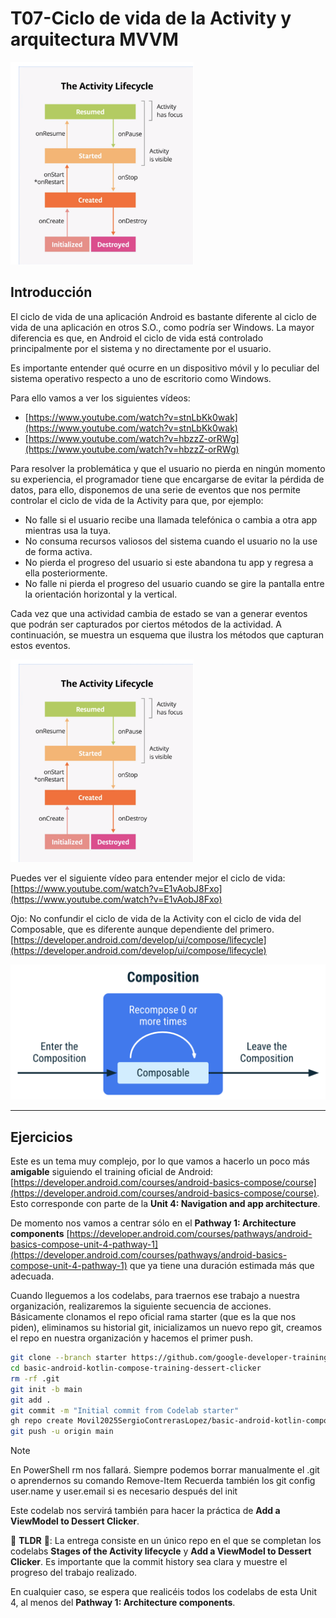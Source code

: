 # T07-Ciclo de vida de la Activity y arquitectura MVVM

![Activity Lifecycle](img/T07/activity_lifecycle.png)

## Introducción

El ciclo de vida de una aplicación Android es bastante diferente al ciclo de vida de una aplicación en otros S.O., como podría ser Windows. La mayor diferencia es que, en Android el ciclo de vida está controlado principalmente por el sistema y no directamente por el usuario.

Es importante entender qué ocurre en un dispositivo móvil y lo peculiar del sistema operativo respecto a uno de escritorio como Windows.

Para ello vamos a ver los siguientes vídeos:

* [https://www.youtube.com/watch?v=stnLbKk0wak](https://www.youtube.com/watch?v=stnLbKk0wak)
* [https://www.youtube.com/watch?v=hbzzZ-orRWg](https://www.youtube.com/watch?v=hbzzZ-orRWg)

Para resolver la problemática y que el usuario no pierda en ningún momento su experiencia, el programador tiene que encargarse de evitar la pérdida de datos, para ello, disponemos de una serie de eventos que nos permite controlar el ciclo de vida de la Activity para que, por ejemplo:

* No falle si el usuario recibe una llamada telefónica o cambia a otra app mientras usa la tuya.
* No consuma recursos valiosos del sistema cuando el usuario no la use de forma activa.
* No pierda el progreso del usuario si este abandona tu app y regresa a ella posteriormente.
* No falle ni pierda el progreso del usuario cuando se gire la pantalla entre la orientación horizontal y la vertical.

Cada vez que una actividad cambia de estado se van a generar eventos que podrán ser capturados por ciertos métodos de la actividad. A continuación, se muestra un esquema que ilustra los métodos que capturan estos eventos.

![Activity Lifecycle](img/T07/activity_lifecycle.png)

Puedes ver el siguiente vídeo para entender mejor el ciclo de vida: [https://www.youtube.com/watch?v=E1vAobJ8Fxo](https://www.youtube.com/watch?v=E1vAobJ8Fxo)

Ojo: No confundir el ciclo de vida de la Activity con el ciclo de vida del Composable, que es diferente aunque dependiente del primero. [https://developer.android.com/develop/ui/compose/lifecycle](https://developer.android.com/develop/ui/compose/lifecycle)

![Composable Lifecycle](img/T07/lifecycle-composition.png)

-----

## Ejercicios

Este es un tema muy complejo, por lo que vamos a hacerlo un poco más **amigable** siguiendo el training oficial de Android: [https://developer.android.com/courses/android-basics-compose/course](https://developer.android.com/courses/android-basics-compose/course). Esto corresponde con parte de la **Unit 4: Navigation and app architecture**.

De momento nos vamos a centrar sólo en el **Pathway 1: Architecture components** [https://developer.android.com/courses/pathways/android-basics-compose-unit-4-pathway-1](https://developer.android.com/courses/pathways/android-basics-compose-unit-4-pathway-1) que ya tiene una duración estimada más que adecuada.

Cuando lleguemos a los codelabs, para traernos ese trabajo a nuestra organización, realizaremos la siguiente secuencia de acciones. Básicamente clonamos el repo oficial rama starter (que es la que nos piden), eliminamos su historial git, inicializamos un nuevo repo git, creamos el repo en nuestra organización y hacemos el primer push.

```bash
git clone --branch starter https://github.com/google-developer-training/basic-android-kotlin-compose-training-dessert-clicker
cd basic-android-kotlin-compose-training-dessert-clicker
rm -rf .git     
git init -b main
git add .
git commit -m "Initial commit from Codelab starter"
gh repo create Movil2025SergioContrerasLopez/basic-android-kotlin-compose-training-dessert-clicker --private --source=. --remote=origin
git push -u origin main
```
> [!NOTE]
> En PowerShell rm nos fallará. Siempre podemos borrar manualmente el .git o aprendernos su comando Remove-Item
> Recuerda también los git config user.name y user.email si es necesario después del init

Este codelab nos servirá también para hacer la práctica de **Add a ViewModel to Dessert Clicker**.

🚩 **TLDR** 🚩: La entrega consiste en un único repo en el que se completan los codelabs **Stages of the Activity lifecycle** y **Add a ViewModel to Dessert Clicker**. Es importante que la commit history sea clara y muestre el progreso del trabajo realizado.

En cualquier caso, se espera que realicéis todos los codelabs de esta Unit 4, al menos del **Pathway 1: Architecture components**.
